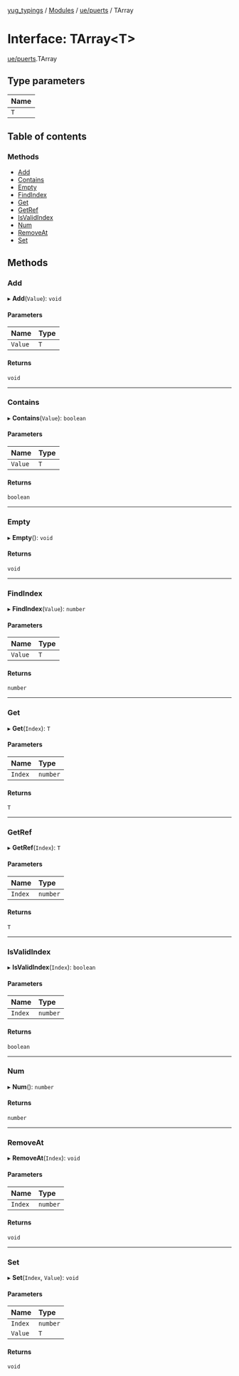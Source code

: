 [yug_typings](../README.md) / [Modules](../modules.md) / [ue/puerts](../modules/ue_puerts.md) / TArray

# Interface: TArray<T\>

[ue/puerts](../modules/ue_puerts.md).TArray

## Type parameters

| Name |
| :------ |
| `T` |

## Table of contents

### Methods

- [Add](ue_puerts.TArray.md#add)
- [Contains](ue_puerts.TArray.md#contains)
- [Empty](ue_puerts.TArray.md#empty)
- [FindIndex](ue_puerts.TArray.md#findindex)
- [Get](ue_puerts.TArray.md#get)
- [GetRef](ue_puerts.TArray.md#getref)
- [IsValidIndex](ue_puerts.TArray.md#isvalidindex)
- [Num](ue_puerts.TArray.md#num)
- [RemoveAt](ue_puerts.TArray.md#removeat)
- [Set](ue_puerts.TArray.md#set)

## Methods

### Add

▸ **Add**(`Value`): `void`

#### Parameters

| Name | Type |
| :------ | :------ |
| `Value` | `T` |

#### Returns

`void`

___

### Contains

▸ **Contains**(`Value`): `boolean`

#### Parameters

| Name | Type |
| :------ | :------ |
| `Value` | `T` |

#### Returns

`boolean`

___

### Empty

▸ **Empty**(): `void`

#### Returns

`void`

___

### FindIndex

▸ **FindIndex**(`Value`): `number`

#### Parameters

| Name | Type |
| :------ | :------ |
| `Value` | `T` |

#### Returns

`number`

___

### Get

▸ **Get**(`Index`): `T`

#### Parameters

| Name | Type |
| :------ | :------ |
| `Index` | `number` |

#### Returns

`T`

___

### GetRef

▸ **GetRef**(`Index`): `T`

#### Parameters

| Name | Type |
| :------ | :------ |
| `Index` | `number` |

#### Returns

`T`

___

### IsValidIndex

▸ **IsValidIndex**(`Index`): `boolean`

#### Parameters

| Name | Type |
| :------ | :------ |
| `Index` | `number` |

#### Returns

`boolean`

___

### Num

▸ **Num**(): `number`

#### Returns

`number`

___

### RemoveAt

▸ **RemoveAt**(`Index`): `void`

#### Parameters

| Name | Type |
| :------ | :------ |
| `Index` | `number` |

#### Returns

`void`

___

### Set

▸ **Set**(`Index`, `Value`): `void`

#### Parameters

| Name | Type |
| :------ | :------ |
| `Index` | `number` |
| `Value` | `T` |

#### Returns

`void`
